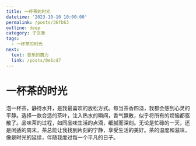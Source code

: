 ```yaml
---
title: 一杯茶的时光
datetime: '2023-10-10 10:00:00'
permalink: /posts/36fb63
outline: deep
category: 子文章
tags:
  - 一杯茶的时光
next:
  text: 音乐的魔力
  link: /posts/0e1cd7
---
```


# 一杯茶的时光

泡一杯茶，静待水开，是我最喜欢的放松方式。每当茶香四溢，我都会感到心灵的平静。选择一款合适的茶叶，注入热水的瞬间，香气飘散，似乎将所有的烦恼都驱散了。品味茶的过程，如同品味生活的点滴，细腻而深刻。无论是忙碌的一天，还是闲适的周末，茶总能让我找到片刻的宁静，享受生活的美好。茶的温度和滋味，像是时光的延续，伴随我度过每一个平凡的日子。
